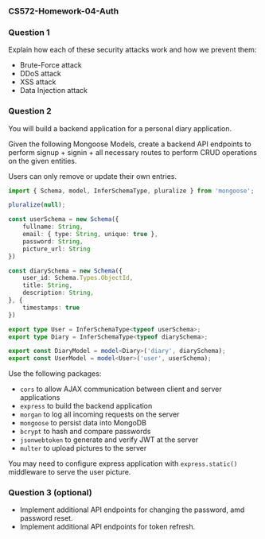 ### CS572-Homework-04-Auth
### Question 1
Explain how each of these security attacks work and how we prevent them:
* Brute-Force attack
* DDoS attack
* XSS attack
* Data Injection attack
### Question 2
You will build a backend application for a personal diary application. 
  
Given the following Mongoose Models, create a backend API endpoints to perform signup + signin + all necessary routes to perform CRUD operations on the given entities. 
  
Users can only remove or update their own entries.
```typescript
import { Schema, model, InferSchemaType, pluralize } from 'mongoose';

pluralize(null);

const userSchema = new Schema({
    fullname: String,
    email: { type: String, unique: true },
    password: String,
    picture_url: String
})

const diarySchema = new Schema({
    user_id: Schema.Types.ObjectId,
    title: String,
    description: String,
}, {
    timestamps: true
})

export type User = InferSchemaType<typeof userSchema>;
export type Diary = InferSchemaType<typeof diarySchema>;

export const DiaryModel = model<Diary>('diary', diarySchema);
export const UserModel = model<User>('user', userSchema);
```
Use the following packages:
* `cors` to allow AJAX communication between client and server applications
* `express` to build the backend application
* `morgan` to log all incoming requests on the server
* `mongoose` to persist data into MongoDB
* `bcrypt` to hash and compare passwords
* `jsonwebtoken` to generate and verify JWT at the server
* `multer` to upload pictures to the server
  
You may need to configure express application with `express.static()` middleware to serve the user picture.
### Question 3 (optional)
* Implement additional API endpoints for changing the password, amd password reset.
* Implement additional API endpoints for token refresh.
